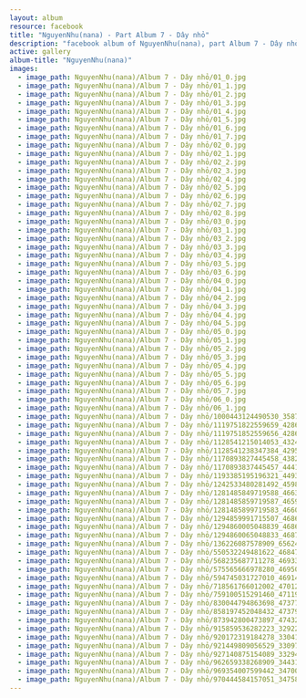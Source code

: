 ```yaml
---
layout: album
resource: facebook
title: "NguyenNhu(nana) - Part Album 7 - Dây nhỏ"
description: "facebook album of NguyenNhu(nana), part Album 7 - Dây nhỏ."
active: gallery
album-title: "NguyenNhu(nana)"
images:
  - image_path: NguyenNhu(nana)/Album 7 - Dây nhỏ/01_0.jpg
  - image_path: NguyenNhu(nana)/Album 7 - Dây nhỏ/01_1.jpg
  - image_path: NguyenNhu(nana)/Album 7 - Dây nhỏ/01_2.jpg
  - image_path: NguyenNhu(nana)/Album 7 - Dây nhỏ/01_3.jpg
  - image_path: NguyenNhu(nana)/Album 7 - Dây nhỏ/01_4.jpg
  - image_path: NguyenNhu(nana)/Album 7 - Dây nhỏ/01_5.jpg
  - image_path: NguyenNhu(nana)/Album 7 - Dây nhỏ/01_6.jpg
  - image_path: NguyenNhu(nana)/Album 7 - Dây nhỏ/01_7.jpg
  - image_path: NguyenNhu(nana)/Album 7 - Dây nhỏ/02_0.jpg
  - image_path: NguyenNhu(nana)/Album 7 - Dây nhỏ/02_1.jpg
  - image_path: NguyenNhu(nana)/Album 7 - Dây nhỏ/02_2.jpg
  - image_path: NguyenNhu(nana)/Album 7 - Dây nhỏ/02_3.jpg
  - image_path: NguyenNhu(nana)/Album 7 - Dây nhỏ/02_4.jpg
  - image_path: NguyenNhu(nana)/Album 7 - Dây nhỏ/02_5.jpg
  - image_path: NguyenNhu(nana)/Album 7 - Dây nhỏ/02_6.jpg
  - image_path: NguyenNhu(nana)/Album 7 - Dây nhỏ/02_7.jpg
  - image_path: NguyenNhu(nana)/Album 7 - Dây nhỏ/02_8.jpg
  - image_path: NguyenNhu(nana)/Album 7 - Dây nhỏ/03_0.jpg
  - image_path: NguyenNhu(nana)/Album 7 - Dây nhỏ/03_1.jpg
  - image_path: NguyenNhu(nana)/Album 7 - Dây nhỏ/03_2.jpg
  - image_path: NguyenNhu(nana)/Album 7 - Dây nhỏ/03_3.jpg
  - image_path: NguyenNhu(nana)/Album 7 - Dây nhỏ/03_4.jpg
  - image_path: NguyenNhu(nana)/Album 7 - Dây nhỏ/03_5.jpg
  - image_path: NguyenNhu(nana)/Album 7 - Dây nhỏ/03_6.jpg
  - image_path: NguyenNhu(nana)/Album 7 - Dây nhỏ/04_0.jpg
  - image_path: NguyenNhu(nana)/Album 7 - Dây nhỏ/04_1.jpg
  - image_path: NguyenNhu(nana)/Album 7 - Dây nhỏ/04_2.jpg
  - image_path: NguyenNhu(nana)/Album 7 - Dây nhỏ/04_3.jpg
  - image_path: NguyenNhu(nana)/Album 7 - Dây nhỏ/04_4.jpg
  - image_path: NguyenNhu(nana)/Album 7 - Dây nhỏ/04_5.jpg
  - image_path: NguyenNhu(nana)/Album 7 - Dây nhỏ/05_0.jpg
  - image_path: NguyenNhu(nana)/Album 7 - Dây nhỏ/05_1.jpg
  - image_path: NguyenNhu(nana)/Album 7 - Dây nhỏ/05_2.jpg
  - image_path: NguyenNhu(nana)/Album 7 - Dây nhỏ/05_3.jpg
  - image_path: NguyenNhu(nana)/Album 7 - Dây nhỏ/05_4.jpg
  - image_path: NguyenNhu(nana)/Album 7 - Dây nhỏ/05_5.jpg
  - image_path: NguyenNhu(nana)/Album 7 - Dây nhỏ/05_6.jpg
  - image_path: NguyenNhu(nana)/Album 7 - Dây nhỏ/05_7.jpg
  - image_path: NguyenNhu(nana)/Album 7 - Dây nhỏ/06_0.jpg
  - image_path: NguyenNhu(nana)/Album 7 - Dây nhỏ/06_1.jpg
  - image_path: NguyenNhu(nana)/Album 7 - Dây nhỏ/1000443124490530_358715274_1000443121157197_6057484552588077579_n.jpg
  - image_path: NguyenNhu(nana)/Album 7 - Dây nhỏ/1119751822559659_428646257_1119755625892612_4270705979091514265_n.jpg
  - image_path: NguyenNhu(nana)/Album 7 - Dây nhỏ/1119751852559656_428678692_1119755632559278_7701010142647762956_n.jpg
  - image_path: NguyenNhu(nana)/Album 7 - Dây nhỏ/1128541215014053_432441855_1128544095013765_1153680826399873244_n.jpg
  - image_path: NguyenNhu(nana)/Album 7 - Dây nhỏ/1128541238347384_429588704_1128544088347099_6037221672404642610_n.jpg
  - image_path: NguyenNhu(nana)/Album 7 - Dây nhỏ/1170893827445458_438259438_1170894410778733_5358251246462132357_n.jpg
  - image_path: NguyenNhu(nana)/Album 7 - Dây nhỏ/1170893837445457_444166346_1170894417445399_7204199649337489454_n.jpg
  - image_path: NguyenNhu(nana)/Album 7 - Dây nhỏ/1193385195196321_449344795_1193389398529234_4701075317522988818_n.jpg
  - image_path: NguyenNhu(nana)/Album 7 - Dây nhỏ/1242533480281492_459851891_1242533483614825_2358291956178671764_n.jpg
  - image_path: NguyenNhu(nana)/Album 7 - Dây nhỏ/1281485849719588_466324552_1281486499719523_5702849986572423648_n.jpg
  - image_path: NguyenNhu(nana)/Album 7 - Dây nhỏ/1281485859719587_465931303_1281486493052857_6263450883298104845_n.jpg
  - image_path: NguyenNhu(nana)/Album 7 - Dây nhỏ/1281485899719583_466067199_1281486519719521_139587726290901017_n.jpg
  - image_path: NguyenNhu(nana)/Album 7 - Dây nhỏ/1294859991715507_468699179_1294863735048466_5405621761129829246_n.jpg
  - image_path: NguyenNhu(nana)/Album 7 - Dây nhỏ/1294860005048839_468696093_1294863728381800_5662192399574580823_n.jpg
  - image_path: NguyenNhu(nana)/Album 7 - Dây nhỏ/1294860065048833_468700812_1294863758381797_8623778833109714672_n.jpg
  - image_path: NguyenNhu(nana)/Album 7 - Dây nhỏ/136226087578909_65624477_136226090912242_4984968304796893184_n.jpg
  - image_path: NguyenNhu(nana)/Album 7 - Dây nhỏ/550532249481622_468478890_1293941115140728_5417311145497743550_n.jpg
  - image_path: NguyenNhu(nana)/Album 7 - Dây nhỏ/568235687711278_469333721_1298903587977814_6676372807133306946_n.jpg
  - image_path: NguyenNhu(nana)/Album 7 - Dây nhỏ/575565666978280_469504619_1299758381225668_7897084962100937756_n.jpg
  - image_path: NguyenNhu(nana)/Album 7 - Dây nhỏ/594745031727010_469146799_1300396067828566_6761717189800929794_n.jpg
  - image_path: NguyenNhu(nana)/Album 7 - Dây nhỏ/718561766012002_470128596_1304116927456480_143206023328166461_n.jpg
  - image_path: NguyenNhu(nana)/Album 7 - Dây nhỏ/759100515291460_471196732_1309302230271283_6451684008905909336_n.jpg
  - image_path: NguyenNhu(nana)/Album 7 - Dây nhỏ/830044794863698_473773874_1329752294892943_4709175374251115051_n.jpg
  - image_path: NguyenNhu(nana)/Album 7 - Dây nhỏ/858197452048432_473796476_1330812281453611_315787179833881811_n.jpg
  - image_path: NguyenNhu(nana)/Album 7 - Dây nhỏ/873942800473897_474328917_1331607884707384_979973887741024256_n.jpg
  - image_path: NguyenNhu(nana)/Album 7 - Dây nhỏ/915859536282223_329223478_673186674555703_2243635659322787983_n.jpg
  - image_path: NguyenNhu(nana)/Album 7 - Dây nhỏ/920172319184278_330419832_5890659384375748_3918887831706325491_n.jpg
  - image_path: NguyenNhu(nana)/Album 7 - Dây nhỏ/921449809056529_330971793_521810253269761_74747474320133228_n.jpg
  - image_path: NguyenNhu(nana)/Album 7 - Dây nhỏ/927140875154089_332941226_876455840105248_3399588807857466956_n.jpg
  - image_path: NguyenNhu(nana)/Album 7 - Dây nhỏ/962659338268909_344317389_944892163329790_7764589510809047755_n.jpg
  - image_path: NguyenNhu(nana)/Album 7 - Dây nhỏ/969354007599442_347000434_545506501129457_8189145379745179706_n.jpg
  - image_path: NguyenNhu(nana)/Album 7 - Dây nhỏ/970444584157051_347583114_523643093145309_4598932106990776204_n.jpg
---
```

